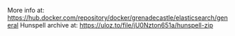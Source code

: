 More info at: https://hub.docker.com/repository/docker/grenadecastle/elasticsearch/general
Hunspell archive at: https://uloz.to/file/jU0Nzton651a/hunspell-zip
